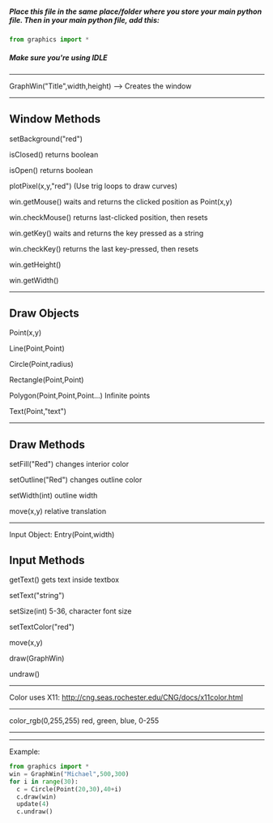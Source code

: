 
##### Place this file in the same place/folder where you store your main python file. Then in your main python file, add this:
```python
from graphics import *
```
##### Make sure you're using IDLE
***
GraphWin("Title",width,height)  --> Creates the window

_________________

## Window Methods





  setBackground("red")
  
  isClosed()   returns boolean
  
  isOpen()     returns boolean
  
  plotPixel(x,y,"red") (Use trig loops to draw curves)
  
  win.getMouse()  waits and returns the clicked position as Point(x,y)
  
  win.checkMouse()  returns last-clicked position, then resets
  
  win.getKey()    waits and returns the key pressed as a string
  
  win.checkKey()    returns the last key-pressed, then resets
  
  win.getHeight()
  
  win.getWidth()
  
  __________________
  
  ## Draw Objects
  
  
  
  
  Point(x,y) 
  
  
  Line(Point,Point)
  
  
  Circle(Point,radius) 
  
  
  Rectangle(Point,Point)
  
  
  Polygon(Point,Point,Point...)   Infinite points
  
  
  Text(Point,"text")
  ____________________
  ## Draw Methods
  
  
  
  
  setFill("Red")   changes interior color
  
  
  setOutline("Red")   changes outline color
  
  
  setWidth(int)   outline width
  
  
  move(x,y)    relative translation
  ______________
  Input Object: Entry(Point,width)
  
  ## Input Methods
  
  
  
  
  getText()    gets text inside textbox 
  
  
  setText("string")
  
  
  setSize(int)  5-36, character font size
  
  
  setTextColor("red")
  
  
  move(x,y)
  
  
  draw(GraphWin)
  
  
  undraw()
  ___________________________
  Color uses X11: http://cng.seas.rochester.edu/CNG/docs/x11color.html
  _____________
  color_rgb(0,255,255)   red, green, blue, 0-255
  _________________
  _________________
  Example:
  ```python
  from graphics import *
  win = GraphWin("Michael",500,300)
  for i in range(30):
    c = Circle(Point(20,30),40+i)
    c.draw(win)
    update(4)
    c.undraw()
    
  ```
